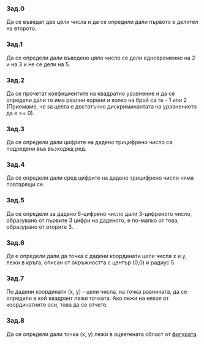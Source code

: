 ### Зад.0
Да се въведат две цели числа и да се опредили дали първото е делител на второто.

### Зад.1
Да се определи дали въведено цяло число се дели едновременно на 2 и на 3 и не се дели на 5.

### Зад.2
Да се прочетат коефициентите на квадратно уравнение и да се определи дали то има реални корени и колко на брой са те - 1 или 2 (Приемаме, че за целта е достатъчно дискриминантата на уравнението да е >= 0).

### Зад.3
Да се определи дали цифрите на дадено трицифрено число са подредени във възходящ ред.

### Зад.4
Да се определи дали сред цифрите на дадено трицифрено число няма повтарящи се.

### Зад.5
Да се определи за дадено 6-цифрено число дали 3-цифреното число, образувано от първите 3 цифри на даденото, е по-малко от това, образурано от вторите 3.

### Зад.6
Да е определи дали да точка с дадени координати цели числа x и y, лежи в кръга, описан от окръжността с център (0,0) и радиус 5.

### Зад.7
По дадени координати (x, y) - цели числа, на точка равнината, да се определи в кой квадрант лежи точката. Ако лежи на някоя от координатните оси, това да се отчете.

### Зад.8
Да се определи дали точка (x, y) лежи в оцветената област от [фигурата](/figure.png).